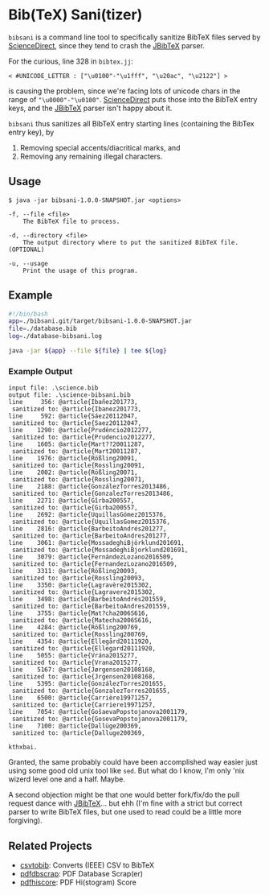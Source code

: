 # Bib(TeX) Sani(tizer)

`bibsani` is a command line tool to specifically sanitize BibTeX files served by [ScienceDirect](http://www.sciencedirect.com/), since they tend to crash the [JBibTeX](https://github.com/jbibtex/jbibtex) parser. 

For the curious, line 328 in `bibtex.jj`:

```jj
< #UNICODE_LETTER : ["\u0100"-"\u1fff", "\u20ac", "\u2122"] >
```

is causing the problem, since we're facing lots of unicode chars in the range of `"\u0000"-"\u0100"`. [ScienceDirect](http://www.sciencedirect.com/) puts those into the BibTeX entry keys, and the [JBibTeX](https://github.com/jbibtex/jbibtex) parser isn't happy about it.

`bibsani` thus sanitizes all BibTeX entry starting lines (containing the BibTex entry key), by

1. Removing special accents/diacritical marks, and
2. Removing any remaining illegal characters.

## Usage

```
$ java -jar bibsani-1.0.0-SNAPSHOT.jar <options>

-f, --file <file>
    The BibTeX file to process.

-d, --directory <file>
    The output directory where to put the sanitized BibTeX file. (OPTIONAL)

-u, --usage
    Print the usage of this program.
```

## Example

```bash
#!/bin/bash
app=./bibsani.git/target/bibsani-1.0.0-SNAPSHOT.jar
file=./database.bib
log=./database-bibsani.log

java -jar ${app} --file ${file} | tee ${log}
```

### Example Output

```
input file: .\science.bib
output file: .\science-bibsani.bib
line     356: @article{Ibañez201773,
 sanitized to: @article{Ibanez201773,
line     592: @article{Sáez20112047,
 sanitized to: @article{Saez20112047,
line    1290: @article{Prudêncio2012277,
 sanitized to: @article{Prudencio2012277,
line    1605: @article{Mart??20011287,
 sanitized to: @article{Mart20011287,
line    1976: @article{Rößling20091,
 sanitized to: @article{Rossling20091,
line    2002: @article{Rößling20071,
 sanitized to: @article{Rossling20071,
line    2188: @article{GonzálezTorres2013486,
 sanitized to: @article{GonzalezTorres2013486,
line    2271: @article{Gîrba200557,
 sanitized to: @article{Girba200557,
line    2692: @article{UquillasGómez2015376,
 sanitized to: @article{UquillasGomez2015376,
line    2816: @article{BarbeitoAndrés201277,
 sanitized to: @article{BarbeitoAndres201277,
line    3061: @article{MossadeghiBjörklund201691,
 sanitized to: @article{MossadeghiBjorklund201691,
line    3079: @article{FernándezLozano2016509,
 sanitized to: @article{FernandezLozano2016509,
line    3311: @article{Rößling20093,
 sanitized to: @article{Rossling20093,
line    3350: @article{Lagravère2015302,
 sanitized to: @article{Lagravere2015302,
line    3498: @article{BarbeitoAndrés201559,
 sanitized to: @article{BarbeitoAndres201559,
line    3755: @article{Mat?cha2006S616,
 sanitized to: @article{Matecha2006S616,
line    4284: @article{Rößling200769,
 sanitized to: @article{Rossling200769,
line    4354: @article{Ellegård20111920,
 sanitized to: @article{Ellegard20111920,
line    5055: @article{Vrána2015277,
 sanitized to: @article{Vrana2015277,
line    5167: @article{Jørgensen20108168,
 sanitized to: @article{Jrgensen20108168,
line    5395: @article{GonzálezTorres201655,
 sanitized to: @article{GonzalezTorres201655,
line    6500: @article{Carrière19971257,
 sanitized to: @article{Carriere19971257,
line    7054: @article{GošaevaPopstojanova2001179,
 sanitized to: @article{GosevaPopstojanova2001179,
line    7100: @article{Dallüge200369,
 sanitized to: @article{Dalluge200369,

kthxbai.
```

Granted, the same probably could have been accomplished way easier just using some good old unix tool like `sed`. But what do I know, I'm only 'nix wizerd level one and a half. Maybe.

A second objection might be that one would better fork/fix/do the pull request dance with [JBibTeX](https://github.com/jbibtex/jbibtex)... but ehh (I'm fine with a strict but correct parser to write BibTeX files, but one used to read could be a little more forgiving).


## Related Projects

* [csvtobib](https://github.com/limstepf/csvtobib): Converts (IEEE) CSV to BibTeX
* [pdfdbscrap](https://github.com/limstepf/pdfdbscrap): PDF Database Scrap(er)
* [pdfhiscore](https://github.com/limstepf/pdfhiscore): PDF Hi(stogram) Score
